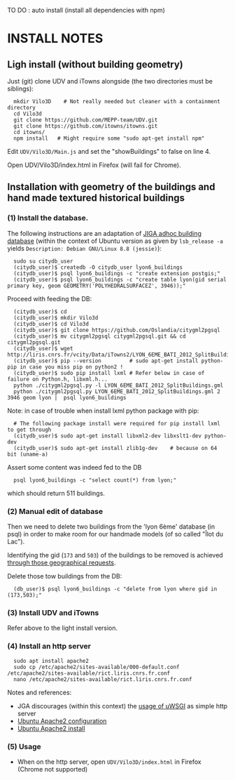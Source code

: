 

TO DO : auto install (install all dependencies with npm)

# INSTALL NOTES

## Ligh install (without building geometry)

Just (git) clone UDV and iTowns alongside (the two directories must be siblings):
```
  mkdir Vilo3D    # Not really needed but cleaner with a containment directory
  cd Vilo3d
  git clone https://github.com/MEPP-team/UDV.git
  git clone https://github.com/itowns/itowns.git
  cd itowns/
  npm install   # Might require some "sudo apt-get install npm"
```
Edit `UDV/Vilo3D/Main.js` and set the "showBuildings" to false on line 4.

Open UDV/Vilo3D/index.html in Firefox (will fail for Chrome).


## Installation with geometry of the buildings and hand made textured historical buildings 

### (1) Install the database. 
The following instructions are an adaptation of [JIGA adhoc building database](https://github.com/MEPP-team/RICT/blob/master/Install.md) (within the context of Ubuntu version as given by `lsb_release -a` yields `Description: Debian GNU/Linux 8.8 (jessie)`):
```
  sudo su citydb_user
  (citydb_user)$ createdb -O citydb_user lyon6_buildings
  (citydb_user)$ psql lyon6_buildings -c "create extension postgis;"
  (citydb_user)$ psql lyon6_buildings -c "create table lyon(gid serial primary key, geom GEOMETRY('POLYHEDRALSURFACEZ', 3946));"
```
Proceed with feeding the DB:
```
  (citydb_user)$ cd
  (citydb_user)$ mkdir Vilo3d
  (citydb_user)$ cd Vilo3d
  (citydb_user)$ git clone https://github.com/Oslandia/citygml2pgsql
  (citydb_user)$ mv citygml2pgsql citygml2pgsql.git && cd citygml2pgsql.git
  (citydb_user)$ wget http://liris.cnrs.fr/vcity/Data/iTowns2/LYON_6EME_BATI_2012_SplitBuildings.gml
  (citydb_user)$ pip --version         # sudo apt-get install python-pip in case you miss pip on python2 !
  (citydb_user)$ sudo pip install lxml # Refer below in case of failure on Python.h, libxml.h...
  python ./citygml2pgsql.py -l LYON_6EME_BATI_2012_SplitBuildings.gml
  python ./citygml2pgsql.py LYON_6EME_BATI_2012_SplitBuildings.gml 2 3946 geom lyon |  psql lyon6_buildings
```

Note: in case of trouble when install lxml python package with pip:
```
  # The following package install were required for pip install lxml to get through
  (citydb_user)$ sudo apt-get install libxml2-dev libxslt1-dev python-dev
  (citydb_user)$ sudo apt-get install zlib1g-dev    # because on 64 bit (uname-a)
```

Assert some content was indeed fed to the DB
```
  psql lyon6_buildings -c "select count(*) from lyon;"
```
which should return 511 buildings.

### (2) Manual edit of database
Then we need to delete two buildings from the 'lyon 6ème' database (in psql) in order to make room for our handmade models (of so called "Îlot du Lac").

Identifying the gid (`173` and `503`) of the buildings to be removed is achieved [through those geographical requests](FindBuildingGID.md).

Delete those tow buildings from the DB:
```
  (db_user)$ psql lyon6_buildings -c "delete from lyon where gid in (173,503);"
```

### (3) Install UDV and iTowns
Refer above to the light install version.

### (4) Install an http server
```
  sudo apt install apache2
  sudo cp /etc/apache2/sites-available/000-default.conf /etc/apache2/sites-available/rict.liris.cnrs.fr.conf
  nano /etc/apache2/sites-available/rict.liris.cnrs.fr.conf
```
Notes and references: 
 * JGA discourages (within this context) the [usage of uWSGI](http://uwsgi-docs.readthedocs.io/en/latest/StaticFiles.html) as simple http server
 * [Ubuntu Apache2 configuration](https://www.digitalocean.com/community/tutorials/how-to-set-up-apache-virtual-hosts-on-ubuntu-14-04-lts)
 * [Ubuntu Apache2 install](https://help.ubuntu.com/lts/serverguide/httpd.html)

### (5) Usage
 * When on the http server, open `UDV/Vilo3D/index.html` in Firefox (Chrome not supported)

